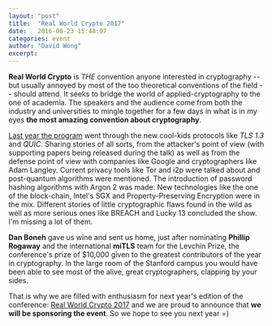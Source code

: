 ```yaml
---
layout: "post"
title:  "Real World Crypto 2017"
date:   2016-06-23 15:48:07
categories: event
author: "David Wong"
excerpt: 
---
```


**Real World Crypto** is _THE_ convention anyone interested in cryptography -- but usually annoyed by most of the too theoretical conventions of the field -- should attend. It seeks to bridge the world of applied-cryptography to the one of academia. The speakers and the audience come from both the industry and universities to mingle together for a few days in what is in my eyes **the most amazing convention about cryptography**.

[Last year the program](http://www.realworldcrypto.com/rwc2016) went through the new cool-kids protocols like *TLS 1.3* and *QUIC*. Sharing stories of all sorts, from the attacker's point of view (with supporting papers being released during the talk) as well as from the defense point of view with companies like Google and cryptographers like Adam Langley. Current privacy tools like Tor and i2p were talked about and post-quantum algorithms were mentioned. The introduction of password hashing algorithms with Argon 2 was made. New technologies like the one of the block-chain, Intel's SGX and Property-Preserving Encryption were in the mix. Different stories of little cryptographic flaws found in the wild as well as more serious ones like BREACH and Lucky 13 concluded the show. I'm missing a lot of them.

**Dan Boneh** gave us wine and sent us home, just after nominating **Phillip Rogaway** and the international **miTLS** team for the Levchin Prize, the conference's prize of $10,000 given to the greatest contributors of the year in cryptography. In the large room of the Stanford campus you would have been able to see most of the alive, great cryptographers, clapping by your sides.

That is why we are filled with enthusiasm for next year's edition of the conference: [Real World Crypto 2017](http://www.realworldcrypto.com/rwc2017) and we are proud to announce that **we will be sponsoring the event**. So we hope to see you next year =)



